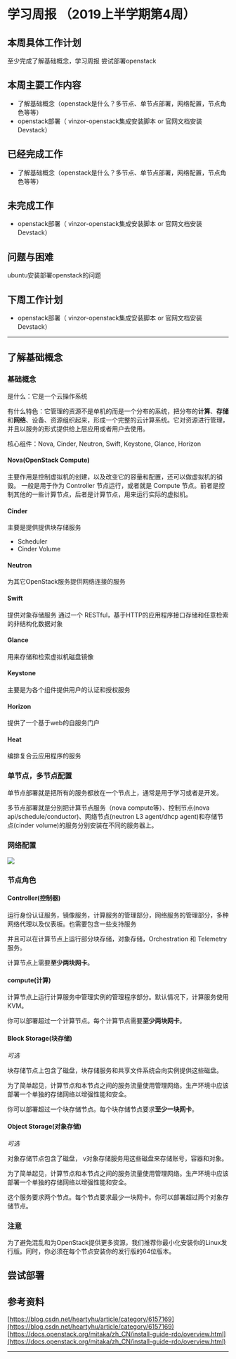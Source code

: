 # 学习周报 （2019上半学期第4周）

## 本周具体工作计划

至少完成了解基础概念，学习周报
尝试部署openstack
## 本周主要工作内容

- 了解基础概念（openstack是什么？多节点、单节点部署，网络配置，节点角色等等）
- openstack部署（ vinzor-openstack集成安装脚本 or 官网文档安装Devstack）

## 已经完成工作

- 了解基础概念（openstack是什么？多节点、单节点部署，网络配置，节点角色等等）


## 未完成工作

- openstack部署（ vinzor-openstack集成安装脚本 or 官网文档安装Devstack）

## 问题与困难

ubuntu安装部署openstack的问题

## 下周工作计划

- openstack部署（ vinzor-openstack集成安装脚本 or 官网文档安装Devstack）


---

## 了解基础概念

### 基础概念

是什么：它是一个云操作系统

有什么特色：它管理的资源不是单机的而是一个分布的系统，把分布的**计算**、**存储**和**网络**、设备、资源组织起来，形成一个完整的云计算系统。它对资源进行管理，并且以服务的形式提供给上层应用或者用户去使用。

核心组件：Nova, Cinder, Neutron, Swift, Keystone, Glance, Horizon

#### Nova(OpenStack Compute)

主要作用是控制虚拟机的创建，以及改变它的容量和配置，还可以做虚拟机的销毁。
一般是用于作为 Controller 节点运行，或者就是 Compute 节点。前者是控制其他的一些计算节点，后者是计算节点，用来运行实际的虚拟机。

#### Cinder

主要是提供提供块存储服务

- Scheduler
- Cinder Volume

#### Neutron

为其它OpenStack服务提供网络连接的服务

#### Swift

提供对象存储服务
通过一个 RESTful，基于HTTP的应用程序接口存储和任意检索的非结构化数据对象

#### Glance

用来存储和检索虚拟机磁盘镜像

#### Keystone

主要是为各个组件提供用户的认证和授权服务

#### Horizon

提供了一个基于web的自服务门户

#### Heat

编排复合云应用程序的服务

### 单节点，多节点配置

单节点部署就是把所有的服务都放在一个节点上，通常是用于学习或者是开发。


多节点部署就是分别把计算节点服务（nova compute等）、控制节点(nova api/schedule/conductor)、网络节点(neutron L3 agent/dhcp agent)和存储节点(cinder volume)的服务分别安装在不同的服务器上。

### 网络配置

![](https://docs.openstack.org/mitaka/zh_CN/install-guide-rdo/_images/networklayout.png)

### 节点角色

#### Controller(控制器)

运行身份认证服务，镜像服务，计算服务的管理部分，网络服务的管理部分，多种网络代理以及仪表板。也需要包含一些支持服务

并且可以在计算节点上运行部分块存储，对象存储，Orchestration 和 Telemetry 服务。

计算节点上需要**至少两块网卡**。

#### compute(计算)
计算节点上运行计算服务中管理实例的管理程序部分。默认情况下，计算服务使用 KVM。

你可以部署超过一个计算节点。每个计算节点需要**至少两块网卡**。

#### Block Storage(块存储)

*可选*

块存储节点上包含了磁盘，块存储服务和共享文件系统会向实例提供这些磁盘。

为了简单起见，计算节点和本节点之间的服务流量使用管理网络。生产环境中应该部署一个单独的存储网络以增强性能和安全。

你可以部署超过一个块存储节点。每个块存储节点要求**至少一块网卡**。

#### Object Storage(对象存储)

*可选*

对象存储节点包含了磁盘，
v对象存储服务用这些磁盘来存储账号，容器和对象。

为了简单起见，计算节点和本节点之间的服务流量使用管理网络。生产环境中应该部署一个单独的存储网络以增强性能和安全。

这个服务要求两个节点。每个节点要求最少一块网卡。你可以部署超过两个对象存储节点。


### 注意

为了避免混乱和为OpenStack提供更多资源，我们推荐你最小化安装你的Linux发行版。同时，你必须在每个节点安装你的发行版的64位版本。

## 尝试部署


## 参考资料

[https://blog.csdn.net/heartyhu/article/category/6157169](https://blog.csdn.net/heartyhu/article/category/6157169)
[https://docs.openstack.org/mitaka/zh_CN/install-guide-rdo/overview.html](https://docs.openstack.org/mitaka/zh_CN/install-guide-rdo/overview.html)

---
